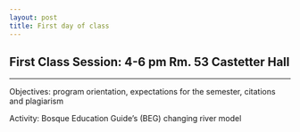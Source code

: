 ```yaml
---
layout: post
title: First day of class 
---
```


First Class Session: 4-6 pm Rm. 53 Castetter Hall
----
****
Objectives: program orientation, expectations for the semester, citations and plagiarism

Activity: Bosque Education Guide’s (BEG) changing river model
